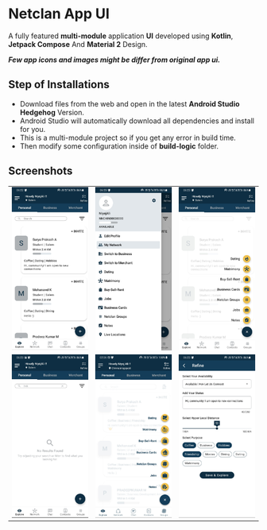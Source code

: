 # Netclan App UI

A fully featured **multi-module** application **UI** developed using **Kotlin**, **Jetpack Compose** And **Material 2** Design.

_**Few app icons and images might be differ from original app ui.**_

## Step of Installations
- Download files from the web and open in the latest **Android Studio Hedgehog** Version.
- Android Studio will automatically download all dependencies and install for you.
- This is a multi-module project so if you get any error in build time.
- Then modify some configuration inside of **build-logic** folder.



## Screenshots

|                                                    |                                                |                                                   |
|:--------------------------------------------------:|:----------------------------------------------:|--------------------------------------------------:|
| ![App Screenshot](\docs\assets\explore_screen.jpg) | ![App Screenshot](\docs\assets\drawer_bar.jpg) |           ![App Screenshot](\docs\assets\fab.jpg) |
|   ![App Screenshot](\docs\assets\empty_box.jpg)    | ![App Screenshot](\docs\assets\fab_button.jpg) | ![App Screenshot](\docs\assets\refine_screen.jpg) |


